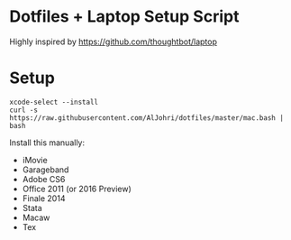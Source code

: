 # Dotfiles + Laptop Setup Script

Highly inspired by https://github.com/thoughtbot/laptop

# Setup
```
xcode-select --install
curl -s https://raw.githubusercontent.com/AlJohri/dotfiles/master/mac.bash | bash
```
Install this manually:
- iMovie
- Garageband
- Adobe CS6
- Office 2011 (or 2016 Preview)
- Finale 2014
- Stata
- Macaw
- Tex
